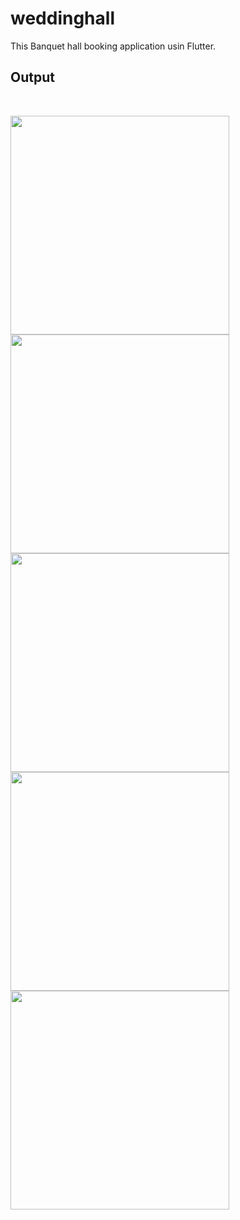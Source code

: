 # weddinghall
This Banquet hall booking application usin Flutter.

## Output
<br>
<p float="left">
    <img src="https://github.com/mrunali8975/FlutterFInalprojject/blob/main/output/Register.png" width = 350,height=300/>
 <img src="https://github.com/mrunali8975/FlutterFInalprojject/blob/main/output/login2.png" width = 350/>
     <img src="https://github.com/mrunali8975/FlutterFInalprojject/blob/main/output/homepage.png" width = 350/>
<img src="https://github.com/mrunali8975/FlutterFInalprojject/blob/main/output/Viewpage.png" width = 350/>
  <img src="https://github.com/mrunali8975/FlutterFInalprojject/blob/main/output/seeprice3.png" width = 350/>
</p>
